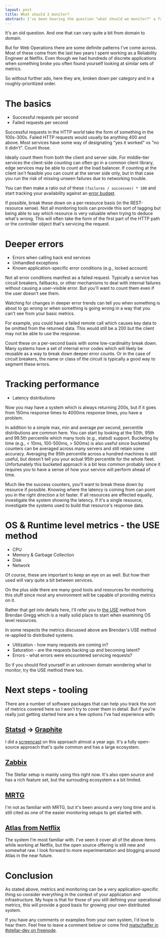 ```yaml
---
layout: post
title: What should I monitor?
abstract: I've been hearing the question "what should we monitor?" a fair bit around the Stellar Development Foundation dev floor. So here's my answer in a place where everyone can benefit.
---
```


It's an old question.
And one that can vary quite a bit from domain to domain.

But for Web Operations
there are some definite patterns I've come across.
Most of these come from the last two years I spent working as a Reliability Engineer at Netflix.
Even though we had hundreds of discrete applications
when something broke you often found yourself looking at similar sets of metrics.

So without further ado, here they are,
broken down per category and in a roughly-prioritized order.

# The basics

* Successful requests per second
* Failed requests per second

Successful requests in the HTTP world take the form of something in the 100s-300s. Failed HTTP requests would usually be anything 400 and above.
Most services have some way of designating "yes it worked" vs "no it didn't".
Count those.

Ideally count them from both the client and server side.
For middle-tier services the client-side counting can often go in a common client library,
edge services may be able to count at the load balancer.
If counting at the client isn't feasible
you can count at the server side only,
but in that case you run the risk of missing unseen failures
due to networking trouble.

You can then make a ratio out of these `(failures / successes) * 100`
and start tracking your availability against an [error budget](http://www.site-reliability-engineering.info/).

If possible, break these down on a per-resource basis (in the REST-resource sense).
Not all monitoring tools can provide this sort of tagging
but being able to say which resource is very valuable when trying to deduce what's wrong.
This will often take the form of the first part of the HTTP path
or the controller object that's servicing the request.

# Deeper errors

* Errors when calling back end services
* Unhandled exceptions
* Known application-specific error conditions (e.g., locked account)

Not all error conditions manifest as a failed request.
Typically a service has circuit breakers, fallbacks,
or other mechanisms to deal with internal failures
without causing a user-visible error.
But you'll want to count them even if the user doesn't see them.

Watching for changes in deeper error trends can tell you
when something is about to go wrong
or when something is going wrong in a way that you can't see from your basic metrics.

For example, you could have a failed remote call which causes key data to be omitted from the returned data.
This would still be a 200 but the client may not be able to use the response.

Count these on a per-second basis with some low-cardinality break down.
Many systems have a set of internal error codes
which will likely be reusable as a way to break down deeper error counts.
Or in the case of circuit breakers,
the name or class of the circuit is typically a good way to segment these errors.

# Tracking performance

* Latency distributions

Now you may have a system which is always returning 200s,
but if it goes from 150ms response times to 4000ms response times,
you have a problem.

In addition to a simple max, min and average per second,
percentile distributions are common here.
You can start by looking at the 50th, 95th and 99.5th percentile
which many tools (e.g., statsd) support.
Bucketing by time
(e.g., < 10ms, 100-500ms, > 500ms)
is also useful since bucketed counters can be averaged across many servers and still retain some accuracy.
Averaging the 95th percentile across a hundred machines is still useful,
but doesn't tell you your actual 95th percentile for the whole fleet.
Unfortunately this bucketed approach is a bit less common
probably since it requires you to have a sense of how your service will perform ahead of time.

Much like the success counters,
you'll want to break these down by resource if possible.
Knowing where the latency is coming from can point you in the right direction a lot faster.
If all resources are effected equally,
investigate the system showing the latency.
If it's a single resource,
investigate the systems used to build that resource's response data.

# OS & Runtime level metrics - the USE method

* CPU
* Memory & Garbage Collection
* Disk
* Network

Of course, these are important to keep an eye on as well.
But how their used will vary quite a bit between services.

On the plus side there are many good tools and resources for monitoring this stuff
since most any environment will be capable of providing metrics on it.

Rather that get into details here,
I'll refer you to [the USE](http://www.brendangregg.com/usemethod.html) method from Brendan Gregg
which is a really solid place to start when examining OS level resources.

In some respects
the metrics discussed above
are Brendan's USE method re-applied to
distributed systems.

* Utilization - how many requests are coming in?
* Saturation - are the requests backing up and becoming latent?
* Errors - what errors were encountered servicing requests?

So if you should find yourself in an unknown domain wondering what to monitor,
try the USE method there too.

# Next steps - tooling

There are a number of software packages that can help you track the sort of metrics covered here
so I won't try to cover them in detail.
But if you're really just getting started here are a few options I've had experience with:

## [Statsd](https://github.com/etsy/statsd/) -> [Graphite](http://graphite.wikidot.com/)

I did a [screencast](https://vimeo.com/ondemand/monitoringwithgraphite/84747550) on this approach almost a year ago.
It's a fully open-source approach that's quite common and has a large ecosystem.

## [Zabbix](http://www.zabbix.com/)

The Stellar setup is mainly using this right now.
It's also open source and has a rich feature set,
but the surrouding ecosystem a a bit limited.

## [MRTG](http://oss.oetiker.ch/mrtg)

I'm not as familiar with MRTG,
but it's been around a very long time
and is still cited as one of the easier monitoring setups to get started with.

## [Atlas from Netflix](https://github.com/Netflix/atlas)

The system I'm most familiar with.
I've seen it cover all of the above items while working at Netflix,
but the open source offering is still new and somewhat raw.
I look forward to more experimentation and blogging around Atlas in the near future.

# Conclusion

As stated above,
metrics and monitoring can be a very application-specific thing
so consider everything in the context of your application and infrastructure.
My hope is that for those of you still defining your operational metrics,
this will provide a good basis for growing your own distributed system.

If you have any comments or examples from your own system,
I'd love to hear them.
Feel free to leave a comment below
or come find [matschaffer in #stellar-dev on freenode](irc://irc.freenode.net/#stellar-dev).
